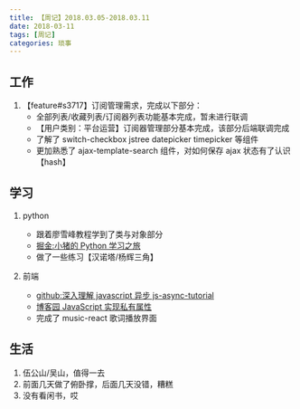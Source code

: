 ```yaml
---
title: 【周记】2018.03.05-2018.03.11
date: 2018-03-11
tags: [周记]
categories: 琐事
---
```


## 工作

1.  【feature#s3717】订阅管理需求，完成以下部分：
    - 全部列表/收藏列表/订阅器列表功能基本完成，暂未进行联调
    - 【用户类别：平台运营】订阅器管理部分基本完成，该部分后端联调完成
    - 了解了 switch-checkbox jstree datepicker timepicker 等组件
    - 更加熟悉了 ajax-template-search 组件，对如何保存 ajax 状态有了认识【hash】

## 学习

1.  python

    - 跟着廖雪峰教程学到了类与对象部分
    - [掘金:小猪的 Python 学习之旅](https://juejin.im/post/5a55b45f518825732e2f3170)
    - 做了一些练习【汉诺塔/杨辉三角】

2.  前端
    - [github:深入理解 javascript 异步 js-async-tutorial](https://github.com/wangfupeng1988/js-async-tutorial)
    - [博客园 JavaScript 实现私有属性](https://www.cnblogs.com/ihardcoder/p/4914938.html)
    - 完成了 music-react 歌词播放界面

## 生活

1.  伍公山/吴山，值得一去
2.  前面几天做了俯卧撑，后面几天没错，糟糕
3.  没有看闲书，哎
